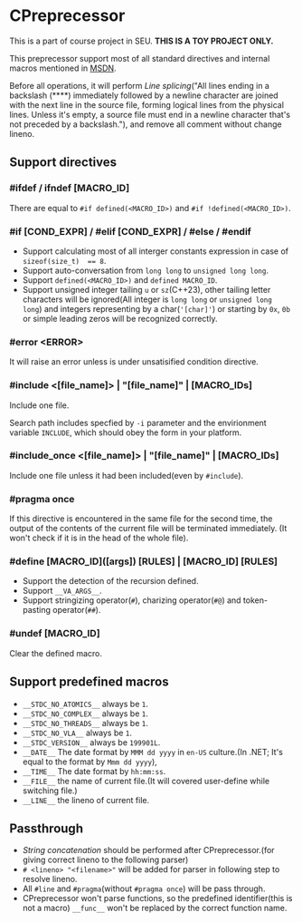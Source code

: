 # CPreprecessor

This is a part of course project in SEU. **THIS IS A TOY PROJECT ONLY.**

This preprecessor support most of all standard directives and internal macros mentioned in [MSDN](https://docs.microsoft.com/zh-cn/cpp/preprocessor/c-cpp-preprocessor-reference?view=msvc-160).

Before all operations, it will perform *Line splicing*("All lines ending in a backslash (**\**) immediately followed by a newline character are joined with the next line in the source file, forming logical lines from the physical lines. Unless it's empty, a source file must end in a newline character that's not preceded by a backslash."), and remove all comment without change lineno.

## Support directives

### #ifdef / ifndef [MACRO_ID\]

There are equal to `#if defined(<MACRO_ID>)` and `#if !defined(<MACRO_ID>)`.

### #if \[COND_EXPR] / #elif [COND_EXPR] / #else / #endif

* Support calculating most of all interger constants expression in case of `sizeof(size_t)  == 8`.
* Support auto-conversation from `long long` to `unsigned long long`.
* Support `defined(<MACRO_ID>)` and `defined MACRO_ID`.
* Support unsigned integer tailing `u` or `sz`(C++23), other tailing letter characters will be ignored(All integer is `long long` or `unsigned long long`) and integers representing by a char(`'[char]'`) or starting by `0x`, `0b` or simple leading zeros will be recognized correctly.

### #error \<ERROR\>

It will raise an error unless is under unsatisified condition directive.

### #include \<[file_name]\> | \"[file_name]\" | [MACRO_IDs\]

Include one file.

Search path includes specfied by `-i` parameter and the envirionment variable `INCLUDE`, which should obey the form in your platform.

### #include_once \<[file_name]\> | \"[file_name]\" | [MACRO_IDs\]

Include one file unless it had been included(even by `#include`).

### #pragma once

If this directive is encountered in the same file for the second time, the output of the contents of the current file will be terminated immediately. (It won't check if it is in the head of the whole file).

### #define [MACRO_ID\]([args]) [RULES] | [MACRO_ID\] [RULES]

* Support the detection of the recursion defined.
* Support `__VA_ARGS__`.
* Support stringizing operator(`#`), charizing operator(`#@`) and token-pasting operator(`##`).

### #undef [MACRO_ID\]

Clear the defined macro.

## Support predefined macros

* `__STDC_NO_ATOMICS__` always be `1`.
* `__STDC_NO_COMPLEX__` always be `1`.
* `__STDC_NO_THREADS__` always be `1`.
* `__STDC_NO_VLA__` always be `1`.
* `__STDC_VERSION__` always be `199901L`.
* `__DATE__` The date format by `MMM dd yyyy` in `en-US` culture.(In .NET; It's equal to the format by `Mmm dd yyyy`),
* `__TIME__` The date format by `hh:mm:ss`.
* `__FILE__` the name of current file.(It will covered user-define while switching file.)
* `__LINE__` the lineno of current file.

## Passthrough

* *String concatenation* should be performed after CPreprecessor.(for giving correct lineno to the following parser)
* `# <lineno> "<filename>"` will be added for parser in following step to resolve lineno.
* All `#line` and `#pragma`(without `#pragma once`) will be pass through.
* CPreprecessor won't parse functions, so the predefined identifier(this is not a macro) `__func__`  won't be replaced by the correct function name.

